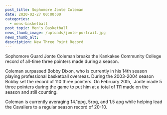 ```yaml
---
post_title: Sophomore Jonte Coleman
date: 2020-02-27 00:00:00
categories:
  - mens-basketball
post_topic: Men's Basketball
news_thumb_image: /uploads/jonte-portrait.jpg
news_thumb_alt:
description: New Three Point Record
---
```


Sophomore Guard Jonte Coleman breaks the Kankakee Community College record of all-time three pointers made during a season.

Coleman surpassed Bobby Dixon, who is currently in his 14th season playing professional basketball overseas. During the 2003-2004 season Bobby set the record of 110 three pointers. On February 20th, &nbsp;Jonte made 5 three pointers during the game to put him at a total of 111 made on the season and still counting.

Coleman is currently averaging 14.1ppg, 5rpg, and 1.5 apg while helping lead the Cavaliers to a regular season record of 20-10.